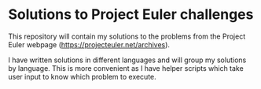# Solutions to Project Euler challenges
This repository will contain my solutions to the problems from the Project Euler webpage (https://projecteuler.net/archives).

I have written solutions in different languages and will group my solutions by language. 
This is more convenient as I have helper scripts which take user input to know which problem to execute.
